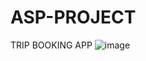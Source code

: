 # ASP-PROJECT
TRIP BOOKING APP
![image](https://github.com/user-attachments/assets/f135c669-84f7-4acb-adbd-b98d82edaec8)
